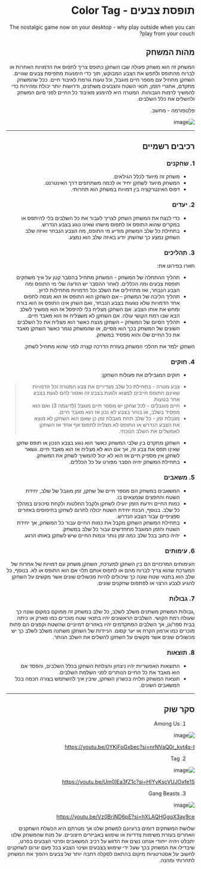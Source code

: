 <div dir='rtl' lang='he'>

# תופסת צבעים - Color Tag

The nostalgic game now on your desktop - why play outside when you can play from your couch?

## מהות המשחק

המשחק זה הוא משחק פעולה שבו השחקן כתופס צריך לתפוס את הדמויות האחרות או לברוח מהתופס ולחפש את הצבע המבוקש, תוך כדי הימנעות מתפיסת צבעים שגויים. השחקן מתחיל עם מספר חיים מוגבל, וכל טעות גורמת לאיבוד חיים. ככל שהמשחק מתקדם, אתגרי הזמן, תנאי השטח והצבעים משתנים, ודרושות יותר יכולת ומהירות כדי להמשיך לרמות הגבוהות. המטרה היא להימנע מאיבוד כל החיים לפני סיום המשחק ולהשלים את כלל השלבים.

פלטפורמה - מחשב.

![image](https://github.com/user-attachments/assets/da18f1a0-f043-4b81-b1cf-9cb12ed4f600)


---


## רכיבים רשמיים

### 1. שחקנים

* משחק זה מיועד לכלל הגילאים.
* המשחק מיועד לשחקן יחיד או לכמה משתתפים דרך האינטרנט.
* דפוס האינטרקציה בין דמויות במשחק הוא תחרותי.

### 2. יעדים

* כדי לנצח את המשחק השחק לצריך לעבור את כל השלבים בלי להיתפס או במקרים שהוא התופס אז לתפוס מישהו שאינו נוגע בצבע הנדרש.
* בתחילת כל שלב המשחק מודיע מי התופס, מה הצבע הנבחר ואיזה שלב השחקן נמצע כך שהשחן יודע באיזה שלב הוא נמצע. 


### 3. תהליכים

תארו בפירוט את:

* תהליך ההתחלה של המשחק - המשחק מתחיל בהסבר קטן על איך משחקים תופסת צבעים ומה הכללים. לאחר ההסבר יש הודעה שלי מי התופס ומה הצבע הנבחר, ואז מתחילים את השלב וכל הדמויות מתחילות לרוץ.
*	תהליך הליבה של המשחק – אם השחקן הוא התופס אז הוא מנסה לתפוס אחד הדמויות שלא נוגעות בצבע הנבחר, ואם השחן אינו התופס אז הוא בורח ומחש את אותו הצבע. אם השחקן מצליח בלי להיפסל אז הוא ממשיך לשלב הבא שבו רמת הקושי עולה. אם השחקן לא משצליח אז הוא מאבד חיים.
*	תהליך הסיום של המשחק – השחקן מנצח כאשר הוא מצליח את כל השלבים השונים של המשחק בכך הוא מסיים, או שהמשחק נגמר כאשר השחקן מאבד את כל החיים שלו והוא מפסיד במשחק.

השחקן ילמד את תהלכי המשחק בעזרת הדרכה קצרה לפני שהוא מתחיל לשחק.

### 4. חוקים

* חוקים המגבילים את פעולות השחקן: 
> * צבע מטרה - בתחילת כל שלב מגדירים את צבע המטרה וכל הדמויות שאינם התופס חייבים למצוא ולגעת בצבע זה ואסור להם לגעת בצבע אחר בטעות.
> * חיים מוגבלים - לכל שחקן יש מספר חיים מוגבל (לדוגמה 3) ואם הוא מפסיד בשלב, או בוחר בצבע לא נכון אז הוא מאבד חיים.
> * מגבלת זמן - כל שלב תחת מגבלת זמן כן שאם הוא השחקן לא מוצא את הצבע הנדרש או התופס לא מצליח לתפוס אף אחד אז השחקן לאמשלים את השלב הנוכחי.
* השחקן מתקדם בין שלבי המשחק כאשר הוא נוגע בצבע הנכון או תופס שחקן שאינו תפס את צבע זה, אך אם הוא לא מצליח אז הוא מאבד חיים. גשאר לשחקן אין מספיק חיים אז הוא לא יכול להמשיך לשחק את המשחק.
* בתחילת המשחק יהיה הסבר מפורט על כל הכללים.


### 5. משאבים

* המשאבים במשחק הם מספר חיים של שחקן, זמן מוגבל של שלב, יחידת השטח והחפצים שנמצאים בו.
* כמות החיים וידעת הזמן יועילו לשחקן ולקבל החלטות ולקחת סיכונים במהלך כל שלב. בנוסף, הבנת יחידת השטח יכולה לתרום לשחקן בחיפוסים באזורים ספציפיים עבור הצבע הנדרש.  
* בתחילת המשחק השחקן מקבל את כמות החיים עבור כל המשחק, אך יחידת השטח והזמן המוגבל מתחדשים עבור כל שלב במשחק.   
* יהיה כתוב בכל שלב כמה זמן נותר וכמות החיים שיש לשחקן באותו הרגע.

### 6. עימותים

העימותים המרכזיים הם בין השחקן למערכת, השחקן משחק עם דמויות של אחרות של המערכת שהוא צריך לברוח מהם או לתפוס אותם תלוי אם הוא התופס או לא. בנוסף, כל שלב הוא בתנאי שטח שונה כך שיכולים להיות מכשולים שונים אשר מקשים על השחקן להגיע לצבע הרצוי או לפתפוס שחקנים שונים. 

### 7. גבולות

,גבולות המשחק משתנים משלב לשלב, כל שלב במשחק זה ממוקם במקום שונה כך שעולה רמת הקושי. השלבים הראשונים יהיו בתנאי שטח מוכרים כמו פארק או כיתה בבית ספר/גן, אך השלבים המתקדמים יהיו באזורים דמיוניים שהשטח וקפצים הם פחות מוכרים כמו ארמון הקרח או יער קסום. הניידות של השחקן משתנה משלב לשלב כך יש מכשולים שונים אשר מקשים על השחקן להשלים את השלב הנותר.

### 8. תוצאות

* התוצאות האפשריות יהיו ניצחון והצלחת השחקן בכלל השלבים, והפסד אם הוא מאבד את כל החיים הנותרים לפני השלמת השלבים. 
* תוצאת המשחק תלויה בכשרון השחקן, שיבין איך להשתמש בצורה חכמה בכל המשאבים השונים.

---

## סקר שוק

1. Among Us

![image](https://github.com/user-attachments/assets/61a1670f-f5d4-413e-8ec7-d82368399163)

https://youtu.be/0YKjFoGxbec?si=nrNVaQ0r_kvt4s-t


2. Tag

![image](https://github.com/user-attachments/assets/6c6539d6-1a85-4061-bcae-9e46d98df7d7)

https://youtu.be/Um0IEa3fZ1c?si=HIYyKscVUJOxfe1S


3. Gang Beasts

![image](https://github.com/user-attachments/assets/ce6c612e-008f-4df9-99c9-5c48ff9bbb93)

https://youtu.be/Vz0BriND6pE?si=hXLAQHGggX3ay9ce


שלושת המשחקים דומים ברעיונם למשחק שלנו אך מטרתם היא הכשלת השחקנים האחרים בעזרת משימות צדדיות או שימוש באביזרים חיצוניים. על מנת שהמשחק שלנו יתבלט ויהיה ייחודי אנחנו נשים את הדגש על רכיב המשאבים ופרטי הצבעים בפרט, שיבדילו את המשחק בכך שעל ידי שימוש בצבעים ושינוי הצבע בכל פעם יגרום לשחקנים לחשוב על אסטרטגיות מיקום בהתאם לסקלה רחבה יותר של צבעים ויהפוך את המשחק לתחרותי ומהנה.





</div>
